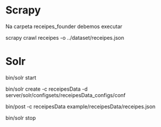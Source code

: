 # Scrapy

Na carpeta receipes_founder debemos executar

scrapy crawl receipes -o ../dataset/receipes.json

# Solr

bin/solr start

bin/solr create -c receipesData -d server/solr/configsets/receipesData_configs/conf

bin/post -c receipesData example/receipesData/receipes.json

bin/solr stop


